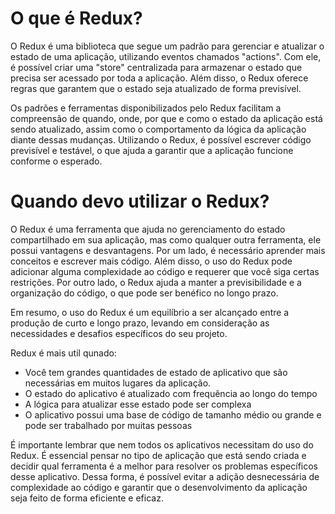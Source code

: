 # O que é Redux?

O Redux é uma biblioteca que segue um padrão para gerenciar e atualizar o estado de uma aplicação, utilizando eventos chamados "actions". Com ele, é possível criar uma "store" centralizada para armazenar o estado que precisa ser acessado por toda a aplicação. Além disso, o Redux oferece regras que garantem que o estado seja atualizado de forma previsível.

Os padrões e ferramentas disponibilizados pelo Redux facilitam a compreensão de quando, onde, por que e como o estado da aplicação está sendo atualizado, assim como o comportamento da lógica da aplicação diante dessas mudanças. Utilizando o Redux, é possível escrever código previsível e testável, o que ajuda a garantir que a aplicação funcione conforme o esperado.

# Quando devo utilizar o Redux?

O Redux é uma ferramenta que ajuda no gerenciamento do estado compartilhado em sua aplicação, mas como qualquer outra ferramenta, ele possui vantagens e desvantagens. Por um lado, é necessário aprender mais conceitos e escrever mais código. Além disso, o uso do Redux pode adicionar alguma complexidade ao código e requerer que você siga certas restrições. Por outro lado, o Redux ajuda a manter a previsibilidade e a organização do código, o que pode ser benéfico no longo prazo.

Em resumo, o uso do Redux é um equilíbrio a ser alcançado entre a produção de curto e longo prazo, levando em consideração as necessidades e desafios específicos do seu projeto.

Redux é mais util qunado:

- Você tem grandes quantidades de estado de aplicativo que são necessárias em muitos lugares da aplicação.
- O estado do aplicativo é atualizado com frequência ao longo do tempo
- A lógica para atualizar esse estado pode ser complexa
- O aplicativo possui uma base de código de tamanho médio ou grande e pode ser trabalhado por muitas pessoas

É importante lembrar que nem todos os aplicativos necessitam do uso do Redux. É essencial pensar no tipo de aplicação que está sendo criada e decidir qual ferramenta é a melhor para resolver os problemas específicos desse aplicativo. Dessa forma, é possível evitar a adição desnecessária de complexidade ao código e garantir que o desenvolvimento da aplicação seja feito de forma eficiente e eficaz.
